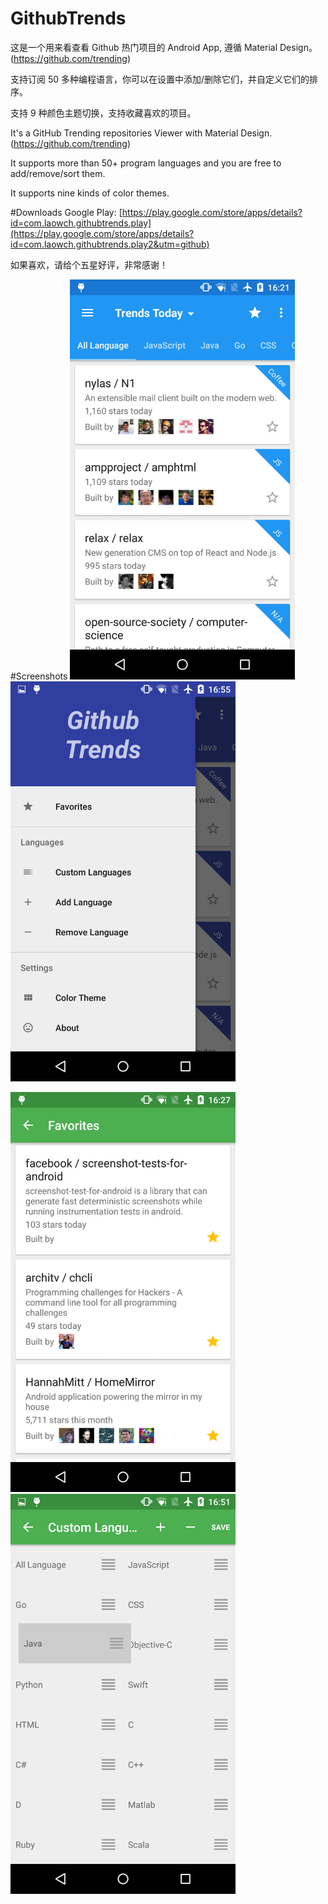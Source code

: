# GithubTrends

这是一个用来看查看 Github 热门项目的 Android App, 遵循 Material Design。 
(https://github.com/trending)

支持订阅 50 多种编程语言，你可以在设置中添加/删除它们，并自定义它们的排序。

支持 9 种颜色主题切换，支持收藏喜欢的项目。

It's a GitHub Trending repositories Viewer with Material Design. (https://github.com/trending)

It supports more than 50+ program languages and you are free to add/remove/sort them. 

It supports nine kinds of color themes.

#Downloads 
Google Play: [https://play.google.com/store/apps/details?id=com.laowch.githubtrends.play](https://play.google.com/store/apps/details?id=com.laowch.githubtrends.play2&utm=github)


如果喜欢，请给个五星好评，非常感谢！


#Screenshots
<img src="/screenshot/1.png" alt="screenshot" title="screenshot" width="360" height="640" />   <img src="/screenshot/4.png" alt="screenshot" title="screenshot"  width="360" height="640"  />

<img src="/screenshot/3.png" alt="screenshot" title="screenshot"  width="360" height="640"  />   <img src="/screenshot/5.png" alt="screenshot" title="screenshot"  width="360" height="640" />
